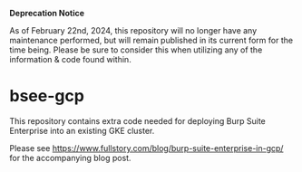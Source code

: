 **Deprecation Notice**

As of February 22nd, 2024, this repository will no longer have any maintenance performed, but will remain published in its current form for the time being. Please be sure to consider this when utilizing any of the information & code found within.

# bsee-gcp
This repository contains extra code needed for deploying Burp Suite Enterprise into an existing GKE cluster.

Please see https://www.fullstory.com/blog/burp-suite-enterprise-in-gcp/ for the accompanying blog post.
